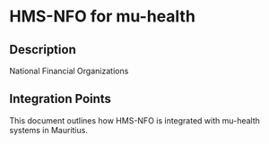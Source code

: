 # HMS-NFO for mu-health

## Description

National Financial Organizations

## Integration Points

This document outlines how HMS-NFO is integrated with mu-health systems in Mauritius.
